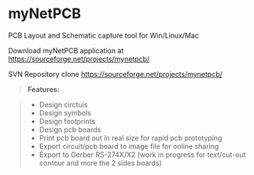 
# myNetPCB
PCB Layout and Schematic capture tool for Win/Linux/Mac

Download myNetPCB application at
https://sourceforge.net/projects/mynetpcb/

SVN Repository clone
https://sourceforge.net/projects/mynetpcb/

> **Features:**

> - Design circtuis
> - Design symbols
> - Design footprints
> - Design pcb boards
> - Print pcb board out in real size for rapid pcb prototyping
> - Export circuit/pcb board to image file for online sharing
> - Export to Gerber RS-274X/X2 (work in progress for text/cut-out contour and more the 2 sides boards)
